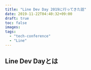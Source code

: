 ```yaml
---
title: "Line Dev Day 2019に行ってきた話"
date: 2019-11-22T04:40:32+09:00
draft: true
toc: false
images:
tags: 
  - "tech-conference"
  - "Line"
---
```

## Line Dev Dayとは

